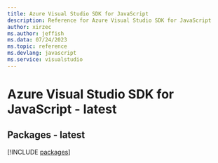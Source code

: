 ```yaml
---
title: Azure Visual Studio SDK for JavaScript
description: Reference for Azure Visual Studio SDK for JavaScript
author: xirzec
ms.author: jeffish
ms.data: 07/24/2023
ms.topic: reference
ms.devlang: javascript
ms.service: visualstudio
---
```

# Azure Visual Studio SDK for JavaScript - latest
## Packages - latest
[!INCLUDE [packages](visual-studio-index.md)]